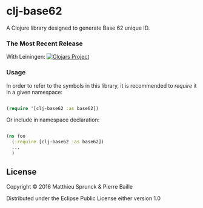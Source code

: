 clj-base62
==========

A Clojure library designed to generate Base 62 unique ID.

### The Most Recent Release

With Leiningen:
[![Clojars Project](http://clojars.org/msprunck/clj-base62/latest-version.svg) ](http://clojars.org/msprunck/clj-base62)

### Usage

In order to refer to the symbols in this library, it is recommended to
*require* it in a given namespace:

```clojure

(require '[clj-base62 :as base62])
```

Or include in namespace declaration:


```clojure

(ns foo
  (:require [clj-base62 :as base62])
  ...
  )

```

## License

Copyright © 2016 Matthieu Sprunck & Pierre Baille

Distributed under the Eclipse Public License either version 1.0
